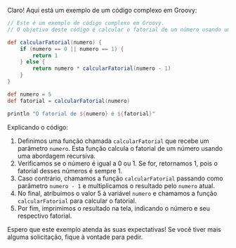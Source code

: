 Claro! Aqui está um exemplo de um código complexo em Groovy:

```groovy
// Este é um exemplo de código complexo em Groovy.
// O objetivo deste código é calcular o fatorial de um número usando uma função recursiva.

def calcularFatorial(numero) {
    if (numero == 0 || numero == 1) {
        return 1
    } else {
        return numero * calcularFatorial(numero - 1)
    }
}

def numero = 5
def fatorial = calcularFatorial(numero)

println "O fatorial de ${numero} é ${fatorial}"
```

Explicando o código:

1. Definimos uma função chamada `calcularFatorial` que recebe um parâmetro `numero`. Esta função calcula o fatorial de um número usando uma abordagem recursiva.
2. Verificamos se o número é igual a 0 ou 1. Se for, retornamos 1, pois o fatorial desses números é sempre 1.
3. Caso contrário, chamamos a função `calcularFatorial` passando como parâmetro `numero - 1` e multiplicamos o resultado pelo `numero` atual.
4. No final, atribuímos o valor 5 à variável `numero` e chamamos a função `calcularFatorial` para calcular o fatorial.
5. Por fim, imprimimos o resultado na tela, indicando o número e seu respectivo fatorial.

Espero que este exemplo atenda às suas expectativas! Se você tiver mais alguma solicitação, fique à vontade para pedir.
